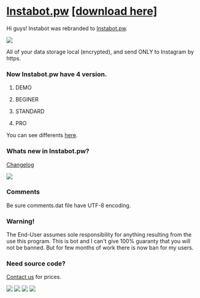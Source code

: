 # <a href="http://instabot.pw/">Instabot.pw</a> <a href="https://github.com/LevPasha/Instagram-bot-cs/archive/v1.0.5.4.zip">[download here]</a>

Hi guys! Instabot was rebranded to <a href="http://instabot.pw/">Instabot.pw</a>.

<img src="http://instabot.pw/wp-content/uploads/2017/02/instabot.jpg">

All of your data storage local (encrypted), and send ONLY to Instagram by https.

### Now Instabot.pw have 4 version.
1) DEMO

2) BEGINER

3) STANDARD

4) PRO

You can see differents <a href="http://instabot.pw/#pricing" title="Instabot.pw version">here</a>.

### Whats new in Instabot.pw?

<a href="https://github.com/LevPasha/Instagram-bot-cs/releases">Changelog</a>

<img src="http://instabot.pw/wp-content/uploads/2017/02/gh_pic.jpg">

### Comments
Be sure comments.dat file have UTF-8 encoding.

### Warning!
The End-User assumes sole responsibility for anything resulting from the use this program. This is bot and I can't give 100% guaranty that you will not be banned. But for few months of work there is now ban for my users.

### Need source code?
<a href="http://instabot.pw/#contact">Contact us</a> for prices.


<a href="https://www.paypal.com/cgi-bin/webscr?cmd=_donations&business=7BMM6JGE73322&lc=US&item_name=GitHub%20donation&currency_code=USD&bn=PP%2dDonationsBF%3abtn_donate_SM%2egif%3aNonHosted" title="Support project"><img src="https://img.shields.io/badge/Support%20project-paypal-brightgreen.svg"></a>
<a href="https://github.com/LevPasha/instabot.py" title="python InstaBot"><img src="https://img.shields.io/badge/python%20InstaBot-v1.0.1-blue.svg"></a>
<a href="https://github.com/LevPasha/Instagram-API-python" title="python Instagram API"><img src="https://img.shields.io/badge/python%20InstaAPI-v%20b0.0.1-orange.svg"></a>
<a href="http://isdb.pw" title="Instagram stories data base"><img src="https://img.shields.io/badge/ISDB.pw-free-purple.svg"></a>





[1]: https://github.com/LevPasha/Instagram-API-python
[2]: http://developers.instagram.com/post/133424514006/instagram-platform-update

